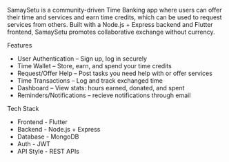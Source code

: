 SamaySetu is a community-driven Time Banking app where users can offer their time and services and earn time credits, which can be used to request services from others. Built with a Node.js + Express backend and Flutter frontend, SamaySetu promotes collaborative exchange without currency.

Features

- User Authentication – Sign up, log in securely
- Time Wallet – Store, earn, and spend your time credits
- Request/Offer Help – Post tasks you need help with or offer services
- Time Transactions – Log and track exchanged time
- Dashboard – View stats: hours earned, donated, and spent
- Reminders/Notifications – recieve notifications through email


Tech Stack

- Frontend	- Flutter
- Backend	- Node.js + Express
- Database	- MongoDB
- Auth	- JWT 
- API Style	- REST APIs
